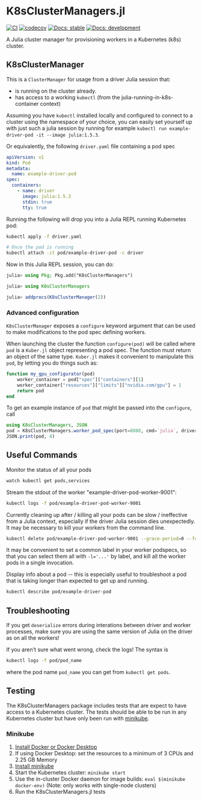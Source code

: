# K8sClusterManagers.jl

[![CI](https://github.com/beacon-biosignals/K8sClusterManagers.jl/actions/workflows/CI.yml/badge.svg)](https://github.com/beacon-biosignals/K8sClusterManagers.jl/actions/workflows/CI.yml)
[![codecov](https://codecov.io/gh/beacon-biosignals/K8sClusterManagers.jl/branch/main/graph/badge.svg?token=MG8ZO4APDI)](https://codecov.io/gh/beacon-biosignals/K8sClusterManagers.jl)
[![Docs: stable](https://img.shields.io/badge/docs-stable-blue.svg)](https://beacon-biosignals.github.io/K8sClusterManagers.jl/stable)
[![Docs: development](https://img.shields.io/badge/docs-dev-blue.svg)](https://beacon-biosignals.github.io/K8sClusterManagers.jl/dev)

A Julia cluster manager for provisioning workers in a Kubernetes (k8s) cluster.

## K8sClusterManager

This is a `ClusterManager` for usage from a driver Julia session that:
- is running on the cluster already.
- has access to a working `kubectl` (from the julia-running-in-k8s-container context)

Assuming you have `kubectl` installed locally and configured to connect to a cluster using
the namespace of your choice, you can easily set yourself up with just such a julia session
by running for example `kubectl run example-driver-pod -it --image julia:1.5.3`.

Or equivalently, the following `driver.yaml` file containing a pod spec

```yaml
apiVersion: v1
kind: Pod
metadata:
  name: example-driver-pod
spec:
  containers:
    - name: driver
      image: julia:1.5.3
      stdin: true
      tty: true
```

Running the following will drop you into a Julia REPL running Kubernetes pod:

```sh
kubectl apply -f driver.yaml

# Once the pod is running
kubectl attach -it pod/example-driver-pod -c driver
```

Now in this Julia REPL session, you can do:

```julia
julia> using Pkg; Pkg.add("K8sClusterManagers")

julia> using K8sClusterManagers

julia> addprocs(K8sClusterManager(2))
```

### Advanced configuration

`K8sClusterManager` exposes a `configure` keyword argument that can be used to make
modifications to the pod spec defining workers.

When launching the cluster the function `configure(pod)` will be called where `pod` is a
`Kuber.jl` object representing a pod spec. The function must return an object of the same
type. `Kuber.jl` makes it convenient to manipulate this `pod`, by letting you do things such
as:

```julia
function my_gpu_configurator(pod)
    worker_container = pod["spec"]["containers"][1]
    worker_container["resources"]["limits"]["nvidia.com/gpu"] = 1
    return pod
end
```

To get an example instance of `pod` that might be passed into the `configure`, call

```julia
using K8sClusterManagers, JSON
pod = K8sClusterManagers.worker_pod_spec(port=8080, cmd=`julia`, driver_name="driver", image="julia")
JSON.print(pod, 4)
```


## Useful Commands

Monitor the status of all your pods
```sh
watch kubectl get pods,services
```

Stream the stdout of the worker "example-driver-pod-worker-9001":
```sh
kubectl logs -f pod/example-driver-pod-worker-9001
```

Currently cleaning up after / killing all your pods can be slow / ineffective from a Julia
context, especially if the driver Julia session dies unexpectedly. It may be necessary to
kill your workers from the command line.
```sh
kubectl delete pod/example-driver-pod-worker-9001 --grace-period=0 --force=true
```
It may be convenient to set a common label in your worker podspecs, so that you can select
them all with `-l='...'` by label, and kill all the worker pods in a single invocation.

Display info about a pod -- this is especially useful to troubleshoot a pod that is taking
longer than expected to get up and running.
```sh
kubectl describe pod/example-driver-pod
```

## Troubleshooting

If you get `deserialize` errors during interations between driver and worker processes, make
sure you are using the same version of Julia on the driver as on all the workers!

If you aren't sure what went wrong, check the logs! The syntax is
```bash
kubectl logs -f pod/pod_name
```
where the pod name `pod_name` you can get from `kubectl get pods`.

## Testing

The K8sClusterManagers package includes tests that are expect to have access to a Kubernetes
cluster. The tests should be able to be run in any Kubernetes cluster but have only been
run with [minikube](https://minikube.sigs.k8s.io/).

### Minikube

1. [Install Docker or Docker Desktop](https://docs.docker.com/get-docker/)
2. If using Docker Desktop: set the resources to a minimum of 3 CPUs and 2.25 GB Memory
3. [Install minikube](https://minikube.sigs.k8s.io/docs/start/)
4. Start the Kubernetes cluster: `minikube start`
5. Use the in-cluster Docker daemon for image builds: `eval $(minikube docker-env)`
   (Note: only works with single-node clusters)
6. Run the K8sClusterManagers.jl tests
